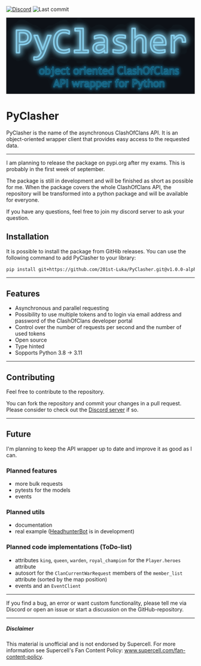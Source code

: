 [![Discord][discord_shield]][discord_url] ![Last commit][last_commit_shield]

![PyClasher](.github/PyClasher.png)

# PyClasher

PyClasher is the name of the asynchronous ClashOfClans API. It is
an object-oriented wrapper client that provides easy access to the 
requested data.

---

I am planning to release the package on pypi.org after my exams. This is 
probably in the first week of september.

The package is still in development and will be finished as short as
possible for me. When the package covers the whole ClashOfClans API, the 
repository will be transformed into a python package and will be available for 
everyone. 

If you have any questions, feel free to join my discord server to ask your 
question. 

## Installation

It is possible to install the package from GitHib releases. You can use the 
following command to add PyClasher to your library:
```bash
pip install git+https://github.com/201st-Luka/PyClasher.git@v1.0.0-alpha1
```

---

## Features
 - Asynchronous and parallel requesting
 - Possibility to use multiple tokens and to login via email address and 
password of the ClashOfClans developer portal
 - Control over the number of requests per second and the number of used tokens
 - Open source
 - Type hinted
 - Sopports Python 3.8 -> 3.11

---

## Contributing

Feel free to contribute to the repository. 

You can fork the repository and commit your changes in a pull request. Please 
consider to check out the [Discord server][discord_url] if so.

---

## Future

I'm planning to keep the API wrapper up to date and improve it as good as I can. 

### Planned features

- more bulk requests
- pytests for the models
- events

### Planned utils

- documentation
- real example ([HeadhunterBot][headhunterbot_url] is in development)

### Planned code implementations (ToDo-list)

- attributes `king`, `queen`, `warden`, `royal_champion` for the 
`Player.heroes` attribute
- autosort for the `ClanCurrentWarRequest` members of the `member_list` 
attribute (sorted by the map position)
- events and an `EventClient`

---

If you find a bug, an error or want custom functionality, please tell me via 
Discord or open an issue or start a discussion on the GitHub-repository.

---

##### Disclaimer
This material is unofficial and is not endorsed by Supercell. For more 
information see Supercell's Fan Content Policy:
www.supercell.com/fan-content-policy.



<!---links--->
[discord_shield]: https://img.shields.io/badge/Discord-blue?logo=discord&logoColor=white
[discord_url]: https://discord.gg/j2PAF9Wru8
[last_commit_shield]: https://img.shields.io/github/last-commit/201st-Luka/HeadhunterBot
[headhunterbot_url]: https://github.com/201st-Luka/HeadhunterBot
